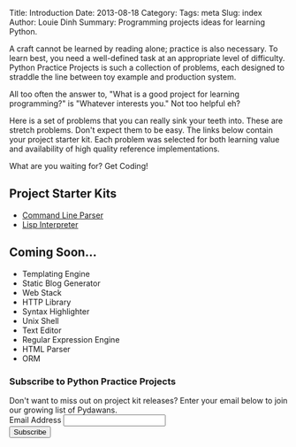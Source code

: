 Title: Introduction
Date: 2013-08-18
Category:
Tags: meta
Slug: index
Author: Louie Dinh
Summary: Programming projects ideas for learning Python.

A craft cannot be learned by reading alone; practice is also necessary.
To learn best, you need a well-defined task at an appropriate
level of difficulty. Python Practice Projects is such a collection of problems,
each designed to straddle the line between toy example and production system.

All too often the answer to, "What is a good project for learning programming?"
is "Whatever interests you." Not too helpful eh?

Here is a set of problems that you can really sink your teeth into. These are stretch 
problems. Don't expect them to be easy. The links below contain your project starter kit.
Each problem was selected for both learning value and availability of high quality reference
implementations. 

What are you waiting for? Get Coding!

Project Starter Kits
--------------------

* [Command Line Parser](|filename|/pages/command-line-parser.md)
* [Lisp Interpreter](|filename|/pages/lisp-interpreter.md)

Coming Soon...
----------------------
* Templating Engine
* Static Blog Generator
* Web Stack
* HTTP Library
* Syntax Highlighter
* Unix Shell
* Text Editor
* Regular Expression Engine
* HTML Parser
* ORM

<!-- Begin MailChimp Signup Form --> 
<div id="mc_embed_signup">
<form action="http://ldinh.us7.list-manage1.com/subscribe/post?u=8ca0c45c82ef713b79a588f83&amp;id=4de59dd00f" method="post" id="mc-embedded-subscribe-form" name="mc-embedded-subscribe-form" class="validate" target="_blank" novalidate>
    <h3>Subscribe to Python Practice Projects</h3>
    Don't want to miss out on project kit releases? Enter your email below to join our growing list of Pydawans.
    <div class="mc-field-group">
        <label for="mce-EMAIL">Email Address</label>
        <input type="email" value="" name="EMAIL" class="required email" id="mce-EMAIL">
    </div>
    <div id="mce-responses" class="clear">
        <div class="response" id="mce-error-response" style="display:none"></div>
        <div class="response" id="mce-success-response" style="display:none"></div>
    </div>  <div class="clear"><input type="submit" value="Subscribe" name="subscribe" id="mc-embedded-subscribe" class="button"></div>
</form>
</div>
<!--End mc_embed_signup-->

<br><br>

<!---
* [Command Line Parser](|filename|/pages/command-line-parser.md)
* [Templating Engine](|filename|/pages/templating-engine.md) - Incomplete
* [Lisp Interpreter](|filename|/pages/lisp-interpreter.md) - Incomplete
* [Web Server](|filename|/pages/web-server.md) - Incomplete
* [Static Blog Generator](|filename|/pages/static-blog-generator.md) - Incomplete
* [HTTP Library](|filename|/pages/http-library.md) - Incomplete
* [Syntax Highlighter](|filename|/pages/syntax-highlighter.md) - Incomplete
* [Unix Shell](|filename|/pages/unix-shell.md) - Incomplete
* [Text Editor](|filename|/pages/text-editor.md) - Incomplete
* [Regular Expression Engine](|filename|/pages/regular-expression-engine.md) - Incomplete
* [HTML Parser](|filename|/pages/HTML-parser.md) - Incomplete
* [ORM](|filename|/pages/ORM.md) - Incomplete
-->
